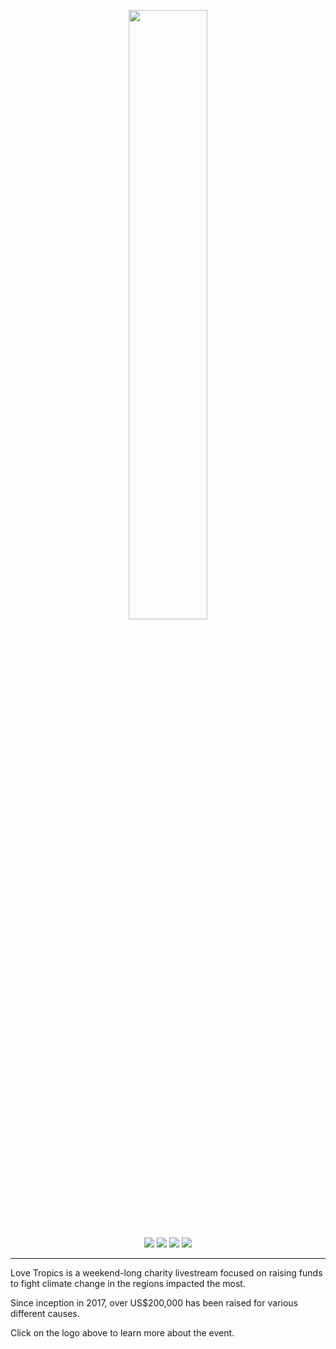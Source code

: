 <p align="center">
  <a href="https://lovetropics.org">
    <img src="https://lovetropics.org/static/images/lt22_logo.svg" width="50%">
  </a>
</p>

<p align="center">
  <a href="https://discord.gg/DbzMR8J" alt="Love Tropics Discord"><img src="https://img.shields.io/badge/Discord-5865F2?style=flat-square&logo=Discord&logoColor=white" /></a>
  <a href="https://twitter.com/WeLoveTropics" alt="Love Tropics Twitter"><img src="https://img.shields.io/badge/Twitter-1DA1F2?style=flat-square&logo=Twitter&logoColor=white" /></a>
  <a href="https://twitch.tv/LoveTropics" alt="Love Tropics Twitch"><img src="https://img.shields.io/badge/Twitch-6441A5?style=flat-square&logo=Twitch&logoColor=white" /></a>
  <a href="https://www.youtube.com/channel/UCjq-FT_TghwUaVIIXiObGcA" alt="Love Tropics Youtube"><img src="https://img.shields.io/badge/Youtube-C4302B?style=flat-square&logo=Youtube&logoColor=white" /></a>
</p>
<hr />

Love Tropics is a weekend-long charity livestream focused on raising funds to fight climate change in the regions impacted the most.

Since inception in 2017, over US$200,000 has been raised for various different causes.

Click on the logo above to learn more about the event.
